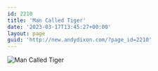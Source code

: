 ```yaml
---
id: 2210
title: 'Man Called Tiger'
date: '2023-03-17T13:45:27+00:00'
layout: page
guid: 'http://new.andydixon.com/?page_id=2210'
---
```


![Man Called Tiger](https://i0.wp.com/assets.g8x2.ldn.idrivee2-23.com/posters/Man%20Called%20Tiger%2001.jpg?w=1200&ssl=1 "Man Called Tiger")